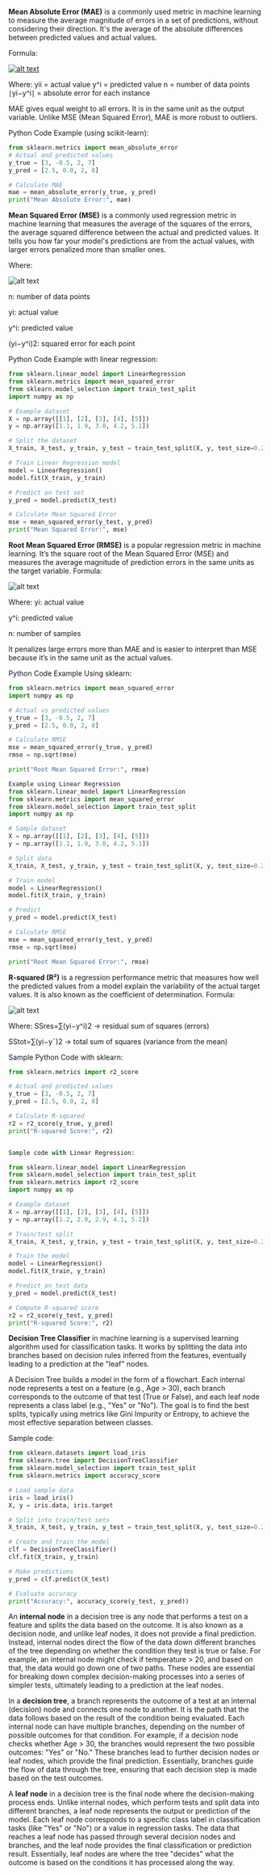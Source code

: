 **Mean Absolute Error (MAE)** is a commonly used metric in machine learning to measure the average magnitude of errors in a set of predictions, without considering their direction. It's the average of the absolute differences between predicted values and actual values.

Formula:

[ ![alt text](image-4.png)](https://www.gstatic.com/education/formulas2/553212783/en/mean_absolute_error.svg)
 
Where:
yii​ = actual value
y^i = predicted value
n = number of data points
∣yi−y^i∣ = absolute error for each instance

MAE gives equal weight to all errors.
It is in the same unit as the output variable.
Unlike MSE (Mean Squared Error), MAE is more robust to outliers.

Python Code Example (using scikit-learn):
```python
from sklearn.metrics import mean_absolute_error
# Actual and predicted values
y_true = [3, -0.5, 2, 7]
y_pred = [2.5, 0.0, 2, 8]

# Calculate MAE
mae = mean_absolute_error(y_true, y_pred)
print("Mean Absolute Error:", mae)
```

**Mean Squared Error (MSE)** is a commonly used regression metric in machine learning that measures the average of the squares of the errors, the average squared difference between the actual and predicted values. It tells you how far your model's predictions are from the actual values, with larger errors penalized more than smaller ones.



Where:

![alt text](image-5.png)

n: number of data points


yi​: actual value


y^​i​: predicted value


(yi−y^i)2: squared error for each point

Python Code Example with linear regression:
```python
from sklearn.linear_model import LinearRegression
from sklearn.metrics import mean_squared_error
from sklearn.model_selection import train_test_split
import numpy as np

# Example dataset
X = np.array([[1], [2], [3], [4], [5]])
y = np.array([1.1, 1.9, 3.0, 4.2, 5.1])

# Split the dataset
X_train, X_test, y_train, y_test = train_test_split(X, y, test_size=0.2, random_state=42)

# Train Linear Regression model
model = LinearRegression()
model.fit(X_train, y_train)

# Predict on test set
y_pred = model.predict(X_test)

# Calculate Mean Squared Error
mse = mean_squared_error(y_test, y_pred)
print("Mean Squared Error:", mse)
```
**Root Mean Squared Error (RMSE)** is a popular regression metric in machine learning. It’s the square root of the Mean Squared Error (MSE) and measures the average magnitude of prediction errors in the same units as the target variable.
Formula:

![alt text](image-3.png)

Where:
yi​: actual value


y^i: predicted value


n: number of samples

It penalizes large errors more than MAE and is easier to interpret than MSE because it’s in the same unit as the actual values.

Python Code Example Using sklearn:
```python
from sklearn.metrics import mean_squared_error
import numpy as np

# Actual vs predicted values
y_true = [3, -0.5, 2, 7]
y_pred = [2.5, 0.0, 2, 8]

# Calculate RMSE
mse = mean_squared_error(y_true, y_pred)
rmse = np.sqrt(mse)

print("Root Mean Squared Error:", rmse)

Example using Linear Regression
from sklearn.linear_model import LinearRegression
from sklearn.metrics import mean_squared_error
from sklearn.model_selection import train_test_split
import numpy as np

# Sample dataset
X = np.array([[1], [2], [3], [4], [5]])
y = np.array([1.1, 1.9, 3.0, 4.2, 5.1])

# Split data
X_train, X_test, y_train, y_test = train_test_split(X, y, test_size=0.2, random_state=42)

# Train model
model = LinearRegression()
model.fit(X_train, y_train)

# Predict
y_pred = model.predict(X_test)

# Calculate RMSE
mse = mean_squared_error(y_test, y_pred)
rmse = np.sqrt(mse)

print("Root Mean Squared Error:", rmse)
```

**R-squared (R²)** is a regression performance metric that measures how well the predicted values from a model explain the variability of the actual target values. It is also known as the coefficient of determination.
Formula:

![alt text](image-2.png)

Where:
SSres=∑(yi​−y^​i​)2 → residual sum of squares (errors)


SStot=∑(yi​−yˉ​)2 → total sum of squares (variance from the mean)

Sample Python Code with sklearn:
``` python
from sklearn.metrics import r2_score

# Actual and predicted values
y_true = [3, -0.5, 2, 7]
y_pred = [2.5, 0.0, 2, 8]

# Calculate R-squared
r2 = r2_score(y_true, y_pred)
print("R-squared Score:", r2)


Sample code with Linear Regression:

from sklearn.linear_model import LinearRegression
from sklearn.model_selection import train_test_split
from sklearn.metrics import r2_score
import numpy as np

# Example dataset
X = np.array([[1], [2], [3], [4], [5]])
y = np.array([1.2, 2.0, 2.9, 4.1, 5.2])

# Train/test split
X_train, X_test, y_train, y_test = train_test_split(X, y, test_size=0.2, random_state=42)

# Train the model
model = LinearRegression()
model.fit(X_train, y_train)

# Predict on test data
y_pred = model.predict(X_test)

# Compute R-squared score
r2 = r2_score(y_test, y_pred)
print("R-squared Score:", r2)
```


**Decision Tree Classifier** in machine learning is a supervised learning algorithm used for classification tasks. It works by splitting the data into branches based on decision rules inferred from the features, eventually leading to a prediction at the "leaf" nodes.

A Decision Tree builds a model in the form of a flowchart. Each internal node represents a test on a feature (e.g., Age > 30), each branch corresponds to the outcome of that test (True or False), and each leaf node represents a class label (e.g., "Yes" or "No"). The goal is to find the best splits, typically using metrics like Gini Impurity or Entropy, to achieve the most effective separation between classes.

Sample code:
``` python
from sklearn.datasets import load_iris
from sklearn.tree import DecisionTreeClassifier
from sklearn.model_selection import train_test_split
from sklearn.metrics import accuracy_score

# Load sample data
iris = load_iris()
X, y = iris.data, iris.target

# Split into train/test sets
X_train, X_test, y_train, y_test = train_test_split(X, y, test_size=0.2, random_state=42)

# Create and train the model
clf = DecisionTreeClassifier()
clf.fit(X_train, y_train)

# Make predictions
y_pred = clf.predict(X_test)

# Evaluate accuracy
print("Accuracy:", accuracy_score(y_test, y_pred))
```

An **internal node** in a decision tree is any node that performs a test on a feature and splits the data based on the outcome. It is also known as a decision node, and unlike leaf nodes, it does not provide a final prediction. Instead, internal nodes direct the flow of the data down different branches of the tree depending on whether the condition they test is true or false. For example, an internal node might check if temperature > 20, and based on that, the data would go down one of two paths. These nodes are essential for breaking down complex decision-making processes into a series of simpler tests, ultimately leading to a prediction at the leaf nodes.


In a **decision tree**, a branch represents the outcome of a test at an internal (decision) node and connects one node to another. It is the path that the data follows based on the result of the condition being evaluated. Each internal node can have multiple branches, depending on the number of possible outcomes for that condition. For example, if a decision node checks whether Age > 30, the branches would represent the two possible outcomes: "Yes" or "No." These branches lead to further decision nodes or leaf nodes, which provide the final prediction. Essentially, branches guide the flow of data through the tree, ensuring that each decision step is made based on the test outcomes.

A **leaf node** in a decision tree is the final node where the decision-making process ends. Unlike internal nodes, which perform tests and split data into different branches, a leaf node represents the output or prediction of the model. Each leaf node corresponds to a specific class label in classification tasks (like "Yes" or "No") or a value in regression tasks. The data that reaches a leaf node has passed through several decision nodes and branches, and the leaf node provides the final classification or prediction result. Essentially, leaf nodes are where the tree "decides" what the outcome is based on the conditions it has processed along the way.
